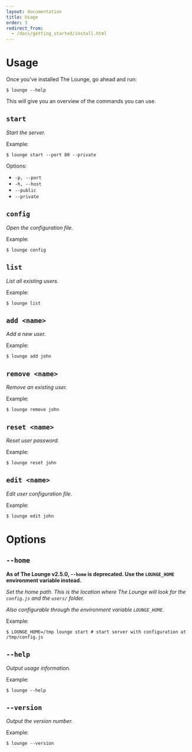 ```yaml
---
layout: documentation
title: Usage
order: 3
redirect_from:
  - /docs/getting_started/install.html
---
```


# Usage

Once you've installed The Lounge, go ahead and run:

```
$ lounge --help
```

This will give you an overview of the commands you can use.

## `start`

_Start the server._

Example:

```
$ lounge start --port 80 --private
```

Options:

- `-p, --port`
- `-h, --host`
- `--public`
- `--private`

## `config`

_Open the configuration file._

Example:

```
$ lounge config
```

## `list`

_List all existing users._

Example:

```
$ lounge list
```

## `add <name>`

_Add a new user._

Example:

```
$ lounge add john
```

## `remove <name>`

_Remove an existing user._

Example:

```
$ lounge remove john
```

## `reset <name>`

_Reset user password._

Example:

```
$ lounge reset john
```

## `edit <name>`

_Edit user configuration file._

Example:

```
$ lounge edit john
```

# Options

## `--home`

<div class="alert alert-danger" role="alert">
    <strong>As of The Lounge v2.5.0, <code>--home</code> is deprecated. Use the <code>LOUNGE_HOME</code> environment variable instead.</strong>
</div>

_Set the home path. This is the location where The Lounge will look for the `config.js` and the `users/` folder._

*Also configurable through the environment variable `LOUNGE_HOME`.*

Example:

```
$ LOUNGE_HOME=/tmp lounge start # start server with configuration at /tmp/config.js
```

## `--help`

_Output usage information._

Example:

```
$ lounge --help
```

## `--version`

_Output the version number._

Example:

```
$ lounge --version
```
